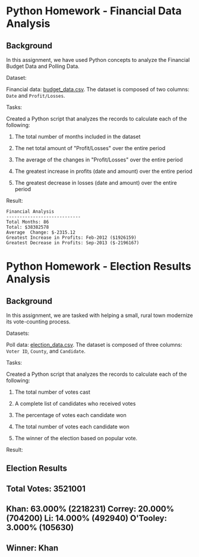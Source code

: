 # Python Homework - Financial Data Analysis

## Background

In this assignment, we have used Python concepts to analyze the Financial Budget Data and Polling Data. 

Dataset:

Financial data: [budget_data.csv](PyBank/Resources/budget_data.csv). The dataset is composed of two columns: `Date` and `Profit/Losses`. 

Tasks:

Created a Python script that analyzes the records to calculate each of the following:

  1. The total number of months included in the dataset

  2. The net total amount of "Profit/Losses" over the entire period

  3. The average of the changes in "Profit/Losses" over the entire period

  4. The greatest increase in profits (date and amount) over the entire period

  5. The greatest decrease in losses (date and amount) over the entire period

Result:

  ```text
  Financial Analysis
  ----------------------------
  Total Months: 86
  Total: $38382578
  Average  Change: $-2315.12
  Greatest Increase in Profits: Feb-2012 ($1926159)
  Greatest Decrease in Profits: Sep-2013 ($-2196167)
  ```
  
# Python Homework - Election Results Analysis

## Background

In this assignment, we are tasked with helping a small, rural town modernize its vote-counting process. 

Datasets:

Poll data: [election_data.csv](PyPoll/Resources/election_data.csv). The dataset is composed of three columns: `Voter ID`, `County`, and `Candidate`. 

Tasks:

Created a Python script that analyzes the records to calculate each of the following:

  1. The total number of votes cast

  2. A complete list of candidates who received votes

  3. The percentage of votes each candidate won

  4. The total number of votes each candidate won

  5. The winner of the election based on popular vote.

Result:

  Election Results
  -------------------------
  Total Votes: 3521001
  -------------------------
  Khan: 63.000% (2218231)
  Correy: 20.000% (704200)
  Li: 14.000% (492940)
  O'Tooley: 3.000% (105630)
  -------------------------
  Winner: Khan
  -------------------------
